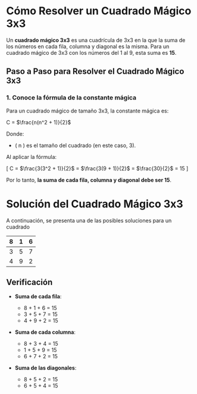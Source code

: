 # Cómo Resolver un Cuadrado Mágico 3x3

Un **cuadrado mágico 3x3** es una cuadrícula de 3x3 en la que la suma de los números en cada fila, columna y diagonal es la misma. Para un cuadrado mágico de 3x3 con los números del 1 al 9, esta suma es **15**.

## Paso a Paso para Resolver el Cuadrado Mágico 3x3

### 1. Conoce la fórmula de la constante mágica
Para un cuadrado mágico de tamaño 3x3, la constante mágica es:

C = $\frac{n(n^2 + 1)}{2}$ 

Donde:
- \( n \) es el tamaño del cuadrado (en este caso, 3).

Al aplicar la fórmula:

\[ C = $\frac{3(3^2 + 1)}{2}$ = $\frac{3(9 + 1)}{2}$ = $\frac{30}{2}$ = 15 \]

Por lo tanto, **la suma de cada fila, columna y diagonal debe ser 15**.



# Solución del Cuadrado Mágico 3x3

A continuación, se presenta una de las posibles soluciones para un cuadrado 

|   8   |   1   |   6   |
|-------|-------|-------|
|   3   |   5   |   7   |
|   4   |   9   |   2   |

## Verificación

- **Suma de cada fila**:
  - 8 + 1 + 6 = 15
  - 3 + 5 + 7 = 15
  - 4 + 9 + 2 = 15

- **Suma de cada columna**:
  - 8 + 3 + 4 = 15
  - 1 + 5 + 9 = 15
  - 6 + 7 + 2 = 15

- **Suma de las diagonales**:
  - 8 + 5 + 2 = 15
  - 6 + 5 + 4 = 15




